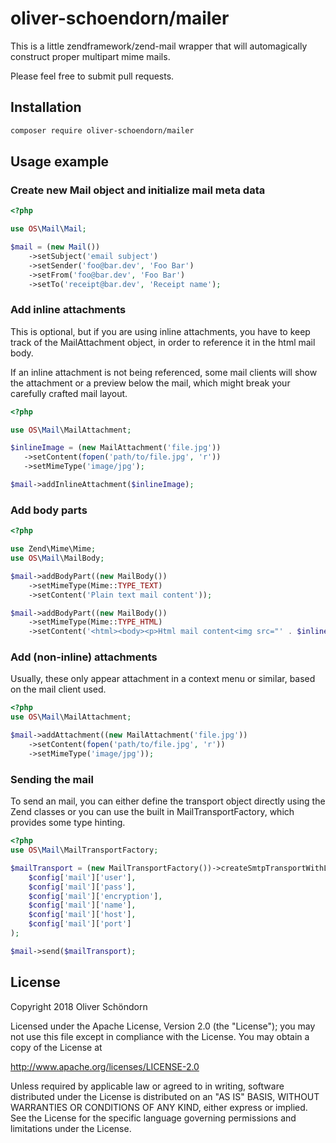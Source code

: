 # oliver-schoendorn/mailer

This is a little zendframework/zend-mail wrapper that will automagically construct proper multipart mime mails.

Please feel free to submit pull requests. 

## Installation
```bash
composer require oliver-schoendorn/mailer
```

## Usage example


### Create new Mail object and initialize mail meta data
```php
<?php

use OS\Mail\Mail;

$mail = (new Mail())
    ->setSubject('email subject')
    ->setSender('foo@bar.dev', 'Foo Bar')
    ->setFrom('foo@bar.dev', 'Foo Bar')
    ->setTo('receipt@bar.dev', 'Receipt name');
```

### Add inline attachments

This is optional, but if you are using inline attachments, you have to keep track of the MailAttachment object, in order
to reference it in the html mail body.

If an inline attachment is not being referenced, some mail clients will show the attachment or a preview below the mail,
which might break your carefully crafted mail layout. 

```php
<?php

use OS\Mail\MailAttachment;

$inlineImage = (new MailAttachment('file.jpg'))
   ->setContent(fopen('path/to/file.jpg', 'r'))
   ->setMimeType('image/jpg');

$mail->addInlineAttachment($inlineImage);
```

### Add body parts
```php
<?php

use Zend\Mime\Mime;
use OS\Mail\MailBody;

$mail->addBodyPart((new MailBody())
    ->setMimeType(Mime::TYPE_TEXT)
    ->setContent('Plain text mail content'));

$mail->addBodyPart((new MailBody())
    ->setMimeType(Mime::TYPE_HTML)
    ->setContent('<html><body><p>Html mail content<img src="' . $inlineImage . '" /></p></body></html>'));
```

### Add (non-inline) attachments

Usually, these only appear attachment in a context menu or similar, based on the mail client used. 

```php
<?php
use OS\Mail\MailAttachment;

$mail->addAttachment((new MailAttachment('file.jpg'))
    ->setContent(fopen('path/to/file.jpg', 'r'))
    ->setMimeType('image/jpg'));
```

### Sending the mail

To send an mail, you can either define the transport object directly using the Zend classes or you can use the built
in MailTransportFactory, which provides some type hinting. 

```php
<?php
use OS\Mail\MailTransportFactory;

$mailTransport = (new MailTransportFactory())->createSmtpTransportWithLogin(
    $config['mail']['user'],
    $config['mail']['pass'],
    $config['mail']['encryption'],
    $config['mail']['name'],
    $config['mail']['host'],
    $config['mail']['port']
);

$mail->send($mailTransport);
```

## License

Copyright 2018 Oliver Schöndorn

Licensed under the Apache License, Version 2.0 (the "License");
you may not use this file except in compliance with the License.
You may obtain a copy of the License at

http://www.apache.org/licenses/LICENSE-2.0

Unless required by applicable law or agreed to in writing, software
distributed under the License is distributed on an "AS IS" BASIS,
WITHOUT WARRANTIES OR CONDITIONS OF ANY KIND, either express or implied.
See the License for the specific language governing permissions and
limitations under the License.
